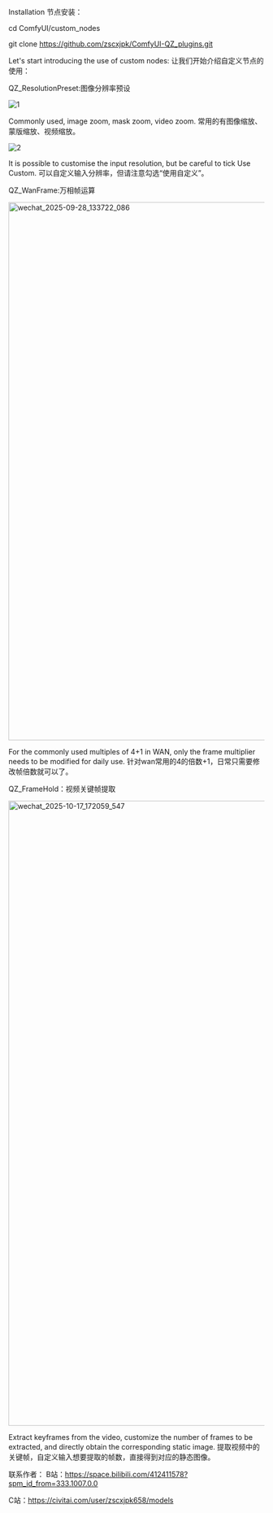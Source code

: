 Installation
节点安装：

cd ComfyUI/custom_nodes

git clone https://github.com/zscxjpk/ComfyUI-QZ_plugins.git

Let's start introducing the use of custom nodes:
让我们开始介绍自定义节点的使用：

QZ_ResolutionPreset:图像分辨率预设

![1](https://github.com/user-attachments/assets/680453aa-439f-4eed-b650-d58816ed92ba)

Commonly used, image zoom, mask zoom, video zoom.
常用的有图像缩放、蒙版缩放、视频缩放。

![2](https://github.com/user-attachments/assets/35c4ece3-33e4-4463-9c8a-7e596bf7b497)

It is possible to customise the input resolution, but be careful to tick Use Custom.
可以自定义输入分辨率，但请注意勾选“使用自定义”。

QZ_WanFrame:万相帧运算

<img width="2238" height="1059" alt="wechat_2025-09-28_133722_086" src="https://github.com/user-attachments/assets/01afa614-550d-47a4-8f21-5e3dca61fd43" />

For the commonly used multiples of 4+1 in WAN, only the frame multiplier needs to be modified for daily use.
针对wan常用的4的倍数+1，日常只需要修改帧倍数就可以了。

QZ_FrameHold：视频关键帧提取

<img width="2430" height="1230" alt="wechat_2025-10-17_172059_547" src="https://github.com/user-attachments/assets/3ef88e71-fce3-492f-af66-0bed2f35b884" />

Extract keyframes from the video, customize the number of frames to be extracted, and directly obtain the corresponding static image.
提取视频中的关键帧，自定义输入想要提取的帧数，直接得到对应的静态图像。


联系作者：
B站：https://space.bilibili.com/412411578?spm_id_from=333.1007.0.0

C站：https://civitai.com/user/zscxjpk658/models
